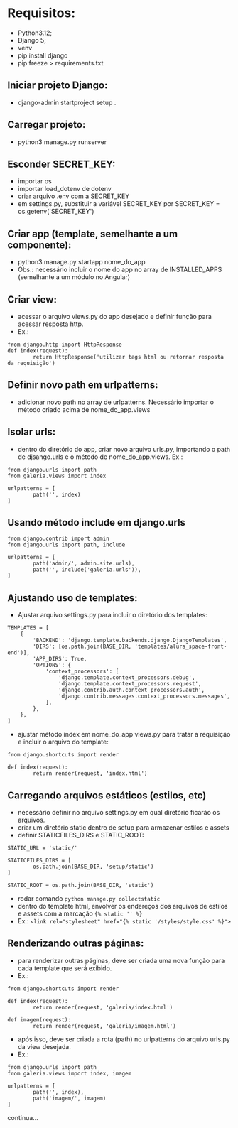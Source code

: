 # Requisitos:

- Python3.12;
- Django 5;
- venv
- pip install django
- pip freeze > requirements.txt

## Iniciar projeto Django:
- django-admin startproject setup .

## Carregar projeto:
- python3 manage.py runserver

## Esconder SECRET_KEY:
- importar os
- importar load_dotenv de dotenv
- criar arquivo .env com a SECRET_KEY
- em settings.py, substituir a variável SECRET_KEY por SECRET_KEY = os.getenv('SECRET_KEY')

## Criar app (template, semelhante a um componente):
- python3 manage.py startapp nome_do_app
- Obs.: necessário incluir o nome do app no array de INSTALLED_APPS (semelhante a um módulo no Angular)

## Criar view:
- acessar o arquivo views.py do app desejado e definir função para acessar resposta http.
- Ex.:
  
```
from django.http import HttpResponse
def index(request):
        return HttpResponse('utilizar tags html ou retornar resposta da requisição')
```

## Definir novo path em urlpatterns:
- adicionar novo path no array de urlpatterns. Necessário importar o método criado acima de nome_do_app.views

## Isolar urls:
- dentro do diretório do app, criar novo arquivo urls.py, importando o path de djsango.urls e o método de nome_do_app.views.
Ex.:
```
from django.urls import path
from galeria.views import index

urlpatterns = [
        path('', index)
]
```

## Usando método include em django.urls
```
from django.contrib import admin
from django.urls import path, include

urlpatterns = [
        path('admin/', admin.site.urls),
        path('', include('galeria.urls')),
]
```
## Ajustando uso de templates:

- Ajustar arquivo settings.py para incluir o diretório dos templates:

```
TEMPLATES = [
    {
        'BACKEND': 'django.template.backends.django.DjangoTemplates',
        'DIRS': [os.path.join(BASE_DIR, 'templates/alura_space-front-end')],
        'APP_DIRS': True,
        'OPTIONS': {
            'context_processors': [
                'django.template.context_processors.debug',
                'django.template.context_processors.request',
                'django.contrib.auth.context_processors.auth',
                'django.contrib.messages.context_processors.messages',
            ],
        },
    },
]
```
- ajustar método index em nome_do_app views.py para tratar a requisição e incluir o arquivo do template:
```
from django.shortcuts import render

def index(request):
        return render(request, 'index.html')
```

## Carregando arquivos estáticos (estilos, etc)
- necessário definir no arquivo settings.py em qual diretório ficarão os arquivos.
- criar um diretório static dentro de setup para armazenar estilos e assets
- definir STATICFILES_DIRS e STATIC_ROOT:
```
STATIC_URL = 'static/'

STATICFILES_DIRS = [
        os.path.join(BASE_DIR, 'setup/static')
]

STATIC_ROOT = os.path.join(BASE_DIR, 'static')
```
- rodar comando ```python manage.py collectstatic```
- dentro do template html, envolver os endereços dos arquivos de estilos e assets com a marcação ```{% static '' %}```
- Ex.: ```<link rel="stylesheet" href="{% static '/styles/style.css' %}">```

## Renderizando outras páginas:
- para renderizar outras páginas, deve ser criada uma nova função para cada template que será exibido.
- Ex.:
```
from django.shortcuts import render

def index(request):
        return render(request, 'galeria/index.html')

def imagem(request):
        return render(request, 'galeria/imagem.html') 
```
- após isso, deve ser criada a rota (path) no urlpatterns do arquivo urls.py da view desejada.
- Ex.:
```
from django.urls import path
from galeria.views import index, imagem

urlpatterns = [
        path('', index),
        path('imagem/', imagem)
]
```
continua...
